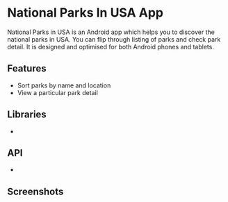 # National Parks In USA App

National Parks in USA is an Android app which helps you to discover the national parks in USA.  You can flip through listing of parks and check park detail.  It is designed and optimised for both Android phones and tablets. 

## Features

* Sort parks by name and location
* View a particular park detail

## Libraries

* 

## API

* 

## Screenshots

